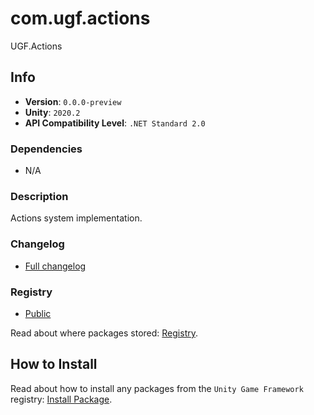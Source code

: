 # com.ugf.actions

UGF.Actions

## Info

- **Version**: `0.0.0-preview`
- **Unity**: `2020.2`
- **API Compatibility Level**: `.NET Standard 2.0`

### Dependencies

- N/A


### Description

Actions system implementation.

### Changelog

- [Full changelog](changelog.md)

### Registry

- [Public](https://bintray.com/unity-game-framework/public)

Read about where packages stored: [Registry](https://github.com/unity-game-framework/organization/blob/master/docs/registry.md).

## How to Install

Read about how to install any packages from the `Unity Game Framework` registry: [Install Package](https://github.com/unity-game-framework/organization/blob/master/docs/install-packages.md).
